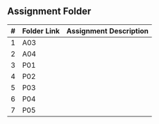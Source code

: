 ## Assignment Folder

|   #   |  Folder Link  |  Assignment Description   |
| :---: |  -----------  |  ----------------------   |
|   1   |      A03      |                           |
|   2   |      A04      |                           |
|   3   |      P01      |                           |
|   4   |      P02      |                           |
|   5   |      P03      |                           |
|   6   |      P04      |                           |
|   7   |      P05      |                           |
